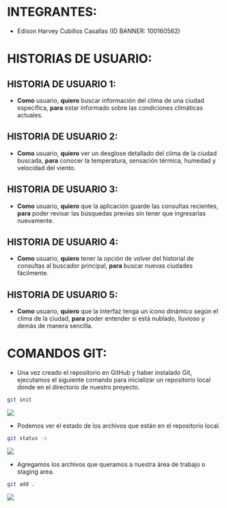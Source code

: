 # INTEGRANTES:

- Edison Harvey Cubillos Casallas (ID BANNER: 100160562)

# HISTORIAS DE USUARIO:

## HISTORIA DE USUARIO 1:

- **Como** usuario, **quiero** buscar información del clima de una ciudad específica, **para** estar informado sobre las condiciones climáticas actuales.

## HISTORIA DE USUARIO 2:

- **Como** usuario, **quiero** ver un desglose detallado del clima de la ciudad buscada, **para** conocer la temperatura, sensación térmica, humedad y velocidad del viento.

## HISTORIA DE USUARIO 3:

- **Como** usuario, **quiero** que la aplicación guarde las consultas recientes, **para** poder revisar las búsquedas previas sin tener que ingresarlas nuevamente.

## HISTORIA DE USUARIO 4:

- **Como** usuario, **quiero** tener la opción de volver del historial de consultas al buscador principal, **para** buscar nuevas ciudades fácilmente.

## HISTORIA DE USUARIO 5:

- **Como** usuario, **quiero** que la interfaz tenga un icono dinámico según el clima de la ciudad, **para** poder entender si está nublado, lluvioso y demás de manera sencilla.

# COMANDOS GIT:

- Una vez creado el repositorio en GitHub y haber instalado Git, ejecutamos el siguiente comando para inicializar un repositorio local donde en el directorio de nuestro proyecto.

```bash
git init
```
![](https://i.imgur.com/oNoS4x0.png)

- Podemos ver el estado de los archivos que están en el repositorio local.

```bash
git status -s
```
![](https://i.imgur.com/RlP6AAr.png)

- Agregamos los archivos que queramos a nuestra área de trabajo o staging area.

```bash
git add .
```
![](https://i.imgur.com/RlP6AAr.png)